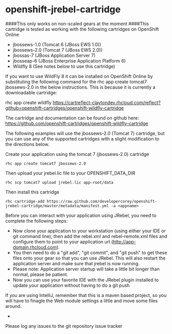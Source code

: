 openshift-jrebel-cartridge
=================================

####This only works on non-scaled gears at the moment
####This cartridge is tested as working with the following cartridges on OpenShift Online 
- jbossews-1.0 (Tomcat 6 (JBoss EWS 1.0))
- jbossews-2.0 (Tomcat 7 (JBoss EWS 2.0))
- jbossas-7 (JBoss Application Server 7)
- jbosseap-6 (JBoss Enterprise Application Platform 6)
- Wildfly 8 (See notes below to use this cartridge)

If you want to use WildFly 8 it can be installed on OpenShift Online by substituting the following command for the rhc app create tomcat7 jbossews-2.0 in the below instructions.  This is because it is currently a downloadable cartridge:

  rhc app create wildfly https://cartreflect-claytondev.rhcloud.com/reflect?github=openshift-cartridges/openshift-wildfly-cartridge
  

The cartridge and documentation can be found on github here: https://github.com/openshift-cartridges/openshift-wildfly-cartridge

The following examples will use the jbossews-2.0 (Tomcat 7) cartridge, but you can use any of the supported cartridges with a slight modification to the directions below.  

Create your application using the tomcat 7 (jbossews-2.0) cartridge

	rhc app create tomcat7 jbossews-2.0
	
Then upload your jrebel.lic file to your OPENSHIFT_DATA_DIR

	rhc scp tomcat7 upload jrebel.lic app-root/data
    
Then install this cartridge

    rhc cartridge-add https://raw.github.com/developercorey/openshift-jrebel-cartridge/master/metadata/manifest.yml -a <appname>
  
Before  you can interact with your application using JRebel, you need to complete the following steps:  
	
- Now clone your application to your workstation (using either your IDE or git command line), then add the rebel.xml and rebel-remote.xml files and configure them to point to your application url (http://app-domain.rhcloud.com).  
- You then need to do a "git add", "git commit", and "git push" to get these files onto your gear so that you can use JRebel.  This will also restart the application server and make sure that jrebel is now running.
- Please note:  Application server startup will take a little bit longer than normal, please be patient.
- Now you can use your favorite IDE with the JRebel plugin installed to update your application without having to do a git push  


If you are using IntelliJ, remember that this is a maven based project, so you will have to finagle the Web module settings a little and move some files around. 

- 
    
Please log any issues to the git repository issue tracker
